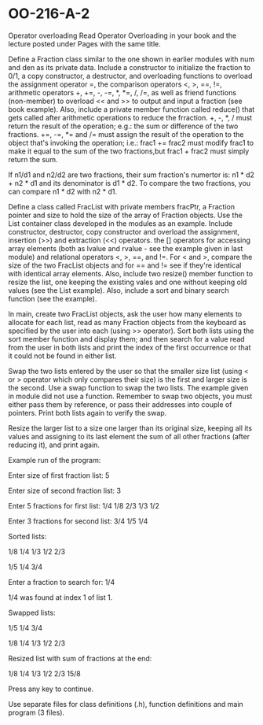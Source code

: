 # OO-216-A-2
Operator overloading
Read Operator Overloading in your  book and the lecture posted under Pages with the same title.

Define a Fraction class similar to the one shown in earlier modules with num and den as its private data.
Include a constructor to initialize the fraction to 0/1, a copy constructor, a destructor, and overloading
functions to overload the assignment operator =, the comparison operators <, >, ==, !=, arithmetic
operators +, +=, -, -=, *, *=, /, /=, as well as friend functions (non-member) to overload << and >> to 
output and input a fraction (see book example). Also, include a private member function called reduce() 
that gets called after arithmetic operations to reduce the frraction. +, -, *, / must return the result 
of the operation; e.g.: the sum or difference of the two fractions. +=, -=, *= and /= must assign the
result of the operation to the object that's invoking the operation; i.e.: frac1 += frac2 must modify 
frac1 to make it equal to the sum of the two fractions,but frac1 + frac2 must simply return the sum.

If n1/d1 and n2/d2 are two fractions, their sum fraction's numertor is: n1 * d2 + n2 * d1 and its 
denominator is d1 * d2. To compare the two fractions, you can compare n1 * d2 with n2 * d1.

Define a class called FracList with private members fracPtr, a Fraction pointer and size to hold the 
size of the array of Fraction objects. Use the List container class developed in the modules as an example. 
Include constructor, destructor, copy constructor and overload the assignment, insertion (>>) and extraction
(<<) operators. the [] operators for accessing array elements (both as lvalue and rvalue - see the example
given in last module) and relational operators <, >, ==, and !=. For < and >, compare the size of the two FracList
objects and for == and != see if they're identical with identical array elements. Also, include two resize() member
function to resize the list, one keeping the existing vales and one without keeping old values (see the List example).
Also, include a sort and binary search function (see the example).

In main, create two FracList objects, ask the user how many elements to allocate for each list, read as many Fraction
objects from the keyboard as specified by the user into each (using >> operator). Sort both lists using the sort member
function and display them; and then search for a value read from the user in both lists and print the index of the first
occurrence or that it could not be found in either list.

Swap the two lists entered by the user so that the smaller size list (using < or > operator which only compares 
their size) is the first and larger size is the second. Use a swap function to swap the two lists. The example given
in module did not use a function. Remember to swap two objects, you must either pass them by reference, or pass their
addresses into couple of pointers. Print both lists again to verify the swap.

Resize the larger list to a size one larger than its original size, keeping all its values and assigning to its last
element the sum of all other fractions (after reducing it), and print again.

Example run of the program:

Enter size of first fraction list:  5

Enter size of second fraction list: 3

Enter 5 fractions for first list:  1/4  1/8  2/3  1/3  1/2

Enter 3 fractions for second list:  3/4 1/5 1/4

 

Sorted lists:

1/8  1/4  1/3  1/2  2/3

1/5  1/4  3/4

Enter a fraction to search for:  1/4

1/4 was found at index 1 of list 1.

Swapped lists:

1/5  1/4  3/4

1/8  1/4  1/3  1/2  2/3

Resized list with sum of fractions at the end:

1/8  1/4  1/3  1/2  2/3  15/8

Press any key to continue.

Use separate files for class definitions (.h), function definitions and main program (3 files).
